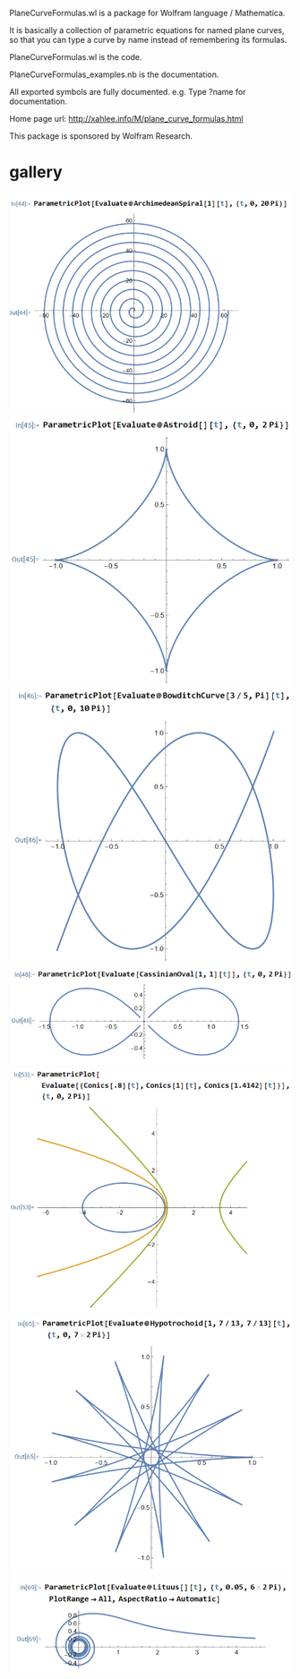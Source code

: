PlaneCurveFormulas.wl is a package for Wolfram language / Mathematica.

It is basically a collection of parametric equations for named plane curves, so that you can type a curve by name instead of remembering its formulas.

PlaneCurveFormulas.wl
is the code.

PlaneCurveFormulas_examples.nb
is the documentation.

All exported symbols are fully documented. e.g.
Type
?name
for documentation.

Home page url:
http://xahlee.info/M/plane_curve_formulas.html

This package is sponsored by Wolfram Research.

# gallery

![example](plane_curve_2024-07-17_120720.png)
![example](plane_curve_2024-07-17_120737.png)
![example](plane_curve_2024-07-17_120748.png)
![example](plane_curve_2024-07-17_120803.png)
![example](plane_curve_2024-07-17_120815.png)
![example](plane_curve_2024-07-17_120832.png)
![example](plane_curve_2024-07-17_120843.png)
